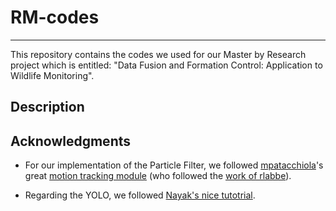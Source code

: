 # RM-codes
----------
This repository contains the codes we used for our Master by Research project which is entitled: "Data Fusion and Formation Control: Application to Wildlife Monitoring".

Description
-----------

Acknowledgments 
----------------
- For our implementation of the Particle Filter, we followed [mpatacchiola](https://github.com/mpatacchiola)'s great [motion tracking module](https://github.com/mpatacchiola/deepgaze/blob/master/deepgaze/motion_tracking.py) (who followed the [work of rlabbe](https://github.com/rlabbe/Kalman-and-Bayesian-Filters-in-Python)).

- Regarding the YOLO, we followed [Nayak's nice tutotrial](https://www.learnopencv.com/deep-learning-based-object-detection-using-yolov3-with-opencv-python-c/).

